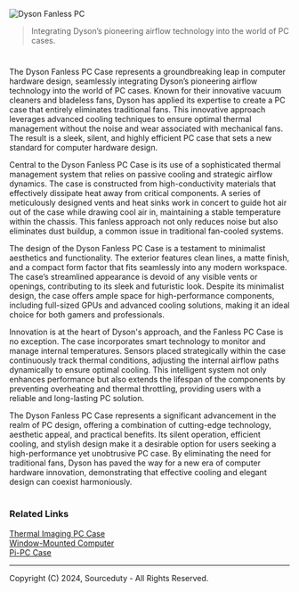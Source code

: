 ![Dyson Fanless PC](https://github.com/sourceduty/Dyson_Fanless_PC/assets/123030236/4460608f-aec1-491f-8d4c-e28ee6475189)

> Integrating Dyson’s pioneering airflow technology into the world of PC cases.

#

The Dyson Fanless PC Case represents a groundbreaking leap in computer hardware design, seamlessly integrating Dyson’s pioneering airflow technology into the world of PC cases. Known for their innovative vacuum cleaners and bladeless fans, Dyson has applied its expertise to create a PC case that entirely eliminates traditional fans. This innovative approach leverages advanced cooling techniques to ensure optimal thermal management without the noise and wear associated with mechanical fans. The result is a sleek, silent, and highly efficient PC case that sets a new standard for computer hardware design.

Central to the Dyson Fanless PC Case is its use of a sophisticated thermal management system that relies on passive cooling and strategic airflow dynamics. The case is constructed from high-conductivity materials that effectively dissipate heat away from critical components. A series of meticulously designed vents and heat sinks work in concert to guide hot air out of the case while drawing cool air in, maintaining a stable temperature within the chassis. This fanless approach not only reduces noise but also eliminates dust buildup, a common issue in traditional fan-cooled systems.

The design of the Dyson Fanless PC Case is a testament to minimalist aesthetics and functionality. The exterior features clean lines, a matte finish, and a compact form factor that fits seamlessly into any modern workspace. The case’s streamlined appearance is devoid of any visible vents or openings, contributing to its sleek and futuristic look. Despite its minimalist design, the case offers ample space for high-performance components, including full-sized GPUs and advanced cooling solutions, making it an ideal choice for both gamers and professionals.

Innovation is at the heart of Dyson's approach, and the Fanless PC Case is no exception. The case incorporates smart technology to monitor and manage internal temperatures. Sensors placed strategically within the case continuously track thermal conditions, adjusting the internal airflow paths dynamically to ensure optimal cooling. This intelligent system not only enhances performance but also extends the lifespan of the components by preventing overheating and thermal throttling, providing users with a reliable and long-lasting PC solution.

The Dyson Fanless PC Case represents a significant advancement in the realm of PC design, offering a combination of cutting-edge technology, aesthetic appeal, and practical benefits. Its silent operation, efficient cooling, and stylish design make it a desirable option for users seeking a high-performance yet unobtrusive PC case. By eliminating the need for traditional fans, Dyson has paved the way for a new era of computer hardware innovation, demonstrating that effective cooling and elegant design can coexist harmoniously.

#
### Related Links

[Thermal Imaging PC Case](https://github.com/sourceduty/Thermal_Imaging_PC_Case)
<br>
[Window-Mounted Computer](https://github.com/sourceduty/Window-Mounted_Computer)
<br>
[Pi-PC Case](https://github.com/sourceduty/Pi-PC_Case)

***
Copyright (C) 2024, Sourceduty - All Rights Reserved.
